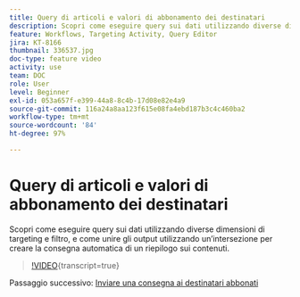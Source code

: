```yaml
---
title: Query di articoli e valori di abbonamento dei destinatari
description: Scopri come eseguire query sui dati utilizzando diverse dimensioni di targeting e filtro, e come unire gli output utilizzando un’intersezione per creare la consegna automatica di un riepilogo sui contenuti.
feature: Workflows, Targeting Activity, Query Editor
jira: KT-8166
thumbnail: 336537.jpg
doc-type: feature video
activity: use
team: DOC
role: User
level: Beginner
exl-id: 053a657f-e399-44a8-8c4b-17d08e82e4a9
source-git-commit: 116a24a8aa123f615e08fa4ebd187b3c4c460ba2
workflow-type: tm+mt
source-wordcount: '84'
ht-degree: 97%

---
```


# Query di articoli e valori di abbonamento dei destinatari

Scopri come eseguire query sui dati utilizzando diverse dimensioni di targeting e filtro, e come unire gli output utilizzando un’intersezione per creare la consegna automatica di un riepilogo sui contenuti.

>[!VIDEO](https://video.tv.adobe.com/v/336537?quality=12&learn=on){transcript=true}

Passaggio successivo: [Inviare una consegna ai destinatari abbonati](/help/tutorial-use-soap-apis/send-delivery-to-subscribed-recipients.md)
